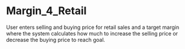 # Margin_4_Retail
User enters selling and buying price for retail sales and a target margin where the system calculates how much to increase the selling price or decrease the buying price to reach goal.
